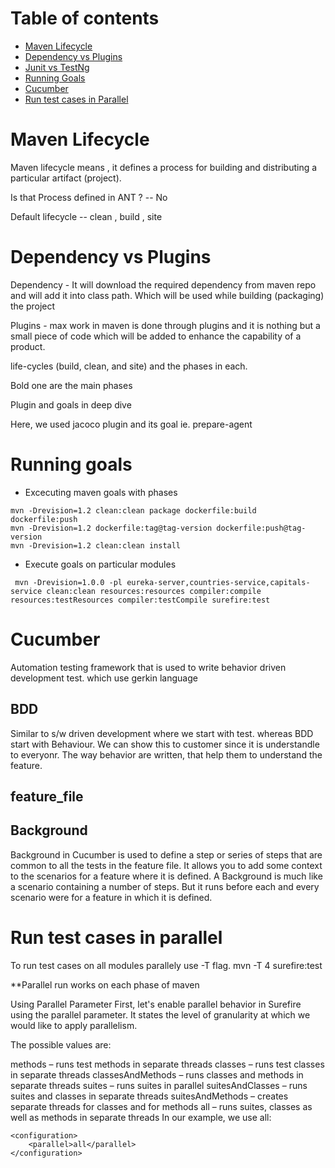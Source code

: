 Table of contents
=================

<!--ts-->
   * [Maven Lifecycle](#maven-lifecycle)
   * [Dependency vs Plugins](#dependency-vs-plugins)
   * [Junit vs TestNg](#Junit-vs-testng)
   * [Running Goals](#running-goals)
   * [Cucumber](#cucumber)
   * [Run test cases in Parallel](#run-test-cases-in-parallel)
   
  
<!--te-->

Maven Lifecycle
================

Maven lifecycle means , it defines a process for building and distributing a particular artifact (project).

Is that Process defined in ANT ? -- No

Default lifecycle -- clean , build , site 


Dependency vs Plugins
=====================

Dependency - It will download the required dependency from maven repo and will add it into class path. Which will be used while building (packaging) the project

Plugins - max work in maven is done through plugins and it is nothing but a small piece of code which will be added to enhance the capability of a product.


life-cycles (build, clean, and site) and the phases in each.

Bold one are the main phases


Plugin and goals in deep dive

Here, we used jacoco plugin and its goal ie. prepare-agent


Running goals
===========================
* Excecuting maven goals with phases
```
mvn -Drevision=1.2 clean:clean package dockerfile:build dockerfile:push
mvn -Drevision=1.2 dockerfile:tag@tag-version dockerfile:push@tag-version
mvn -Drevision=1.2 clean:clean install
```
* Execute goals on particular modules 
```
 mvn -Drevision=1.0.0 -pl eureka-server,countries-service,capitals-service clean:clean resources:resources compiler:compile  resources:testResources compiler:testCompile surefire:test
```


Cucumber
========

Automation testing framework that is used to write behavior driven development test. 
which use gerkin language

BDD
---
Similar to s/w driven development where we start with test.
whereas BDD start with Behaviour. We can show this to customer since it is understandle to everyonr.
The way behavior are written, that help them to understand the feature.

feature_file
------------


Background
----------
Background in Cucumber is used to define a step or series of steps that are common to all the tests in the feature file. 
It allows you to add some context to the scenarios for a feature where it is defined.
A Background is much like a scenario containing a number of steps. But it runs before each and every scenario were for a feature in which it is defined.



Run test cases in parallel
==========================

To run test cases on all modules parallely use -T flag.
mvn -T 4 surefire:test

**Parallel run works on each phase of maven


Using Parallel Parameter
First, let's enable parallel behavior in Surefire using the parallel parameter. It states the level of granularity at which we would like to apply parallelism.

The possible values are:

methods – runs test methods in separate threads
classes – runs test classes in separate threads
classesAndMethods – runs classes and methods in separate threads
suites – runs suites in parallel
suitesAndClasses – runs suites and classes in separate threads
suitesAndMethods – creates separate threads for classes and for methods
all – runs suites, classes as well as methods in separate threads
In our example, we use all:

```
<configuration>
    <parallel>all</parallel>
</configuration>
```
